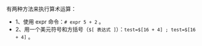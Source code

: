 有两种方法来执行算术运算：

- 1、使用 expr 命令：`# expr 5 + 2` 。
- 2、用一个美元符号和方括号（`$[ 表达式 ]`）：`test=$[16 + 4] ; test=$[16 + 4]` 。